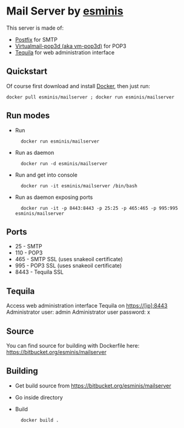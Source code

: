 Mail Server by [esminis](http://esminis.com)
============================================

This server is made of:

* [Postfix](http://www.postfix.org/) for SMTP
* [Virtualmail-pop3d (aka vm-pop3d)](http://www.reedmedia.net/software/virtualmail-pop3d/) for POP3
* [Tequila](http://www.loomsday.co.nz/development?id=tequila) for web administration interface

Quickstart
----------

Of course first download and install [Docker](https://docker.com/), then just run:

    docker pull esminis/mailserver ; docker run esminis/mailserver

Run modes
---------
* Run 

        docker run esminis/mailserver

* Run as daemon


        docker run -d esminis/mailserver

* Run and get into console

        docker run -it esminis/mailserver /bin/bash

* Run as daemon exposing ports

        docker run -it -p 8443:8443 -p 25:25 -p 465:465 -p 995:995 esminis/mailserver

Ports
-----

* 25 - SMTP
* 110 - POP3
* 465 - SMTP SSL (uses snakeoil certificate)
* 995 - POP3 SSL (uses snakeoil certificate)
* 8443 - Tequila SSL

Tequila
-------

Access web administration interface Tequila on [https://[ip]:8443](https://[ip]:8443)
Administrator user: admin
Administrator user password: x

Source
------

You can find source for building with Dockerfile here: https://bitbucket.org/esminis/mailserver

Building
--------

* Get build source from https://bitbucket.org/esminis/mailserver
* Go inside directory
* Build

        docker build .